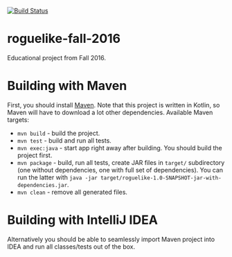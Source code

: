 [![Build Status](https://travis-ci.org/yeputons/roguelike-fall-2016.svg?branch=master)](https://travis-ci.org/yeputons/roguelike-fall-2016)

# roguelike-fall-2016
Educational project from Fall 2016.


# Building with Maven

First, you should install <a href="https://maven.apache.org/">Maven</a>.
Note that this project is written in Kotlin, so Maven will have to download a lot other dependencies.
Available Maven targets:

* `mvn build` - build the project.
* `mvn test` - build and run all tests.
* `mvn exec:java` - start app right away after building. You should build the project first.
* `mvn package` - build, run all tests, create JAR files in `target/` subdirectory (one without dependencies, one with full set of dependencies).
You can run the latter with `java -jar target/roguelike-1.0-SNAPSHOT-jar-with-dependencies.jar`.
* `mvn clean` - remove all generated files.

# Building with IntelliJ IDEA

Alternatively you should be able to seamlessly import Maven project into IDEA and run all classes/tests out of the box.
